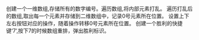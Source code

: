 创建一个一维数组,存储所有的数字编号。遍历数组,将内部元素打乱。
遍历打乱后的数组,取出每一个元素并存储到二维数组中，记录0号元素所在位置。
设置上下左右按钮对应的操作，随着操作转移0号元素所在位置。
创建一个胜利的快捷键‘7’,按下7的时候数组重排，弹出胜利标识。
